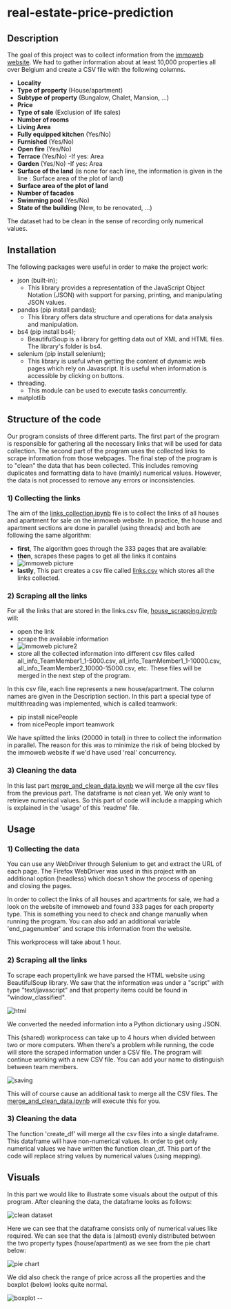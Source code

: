 # real-estate-price-prediction

## Description
The goal of this project was to collect information from the [immoweb website](https://www.immoweb.be/en/search/house/for-sale?countries=BE&page=1&orderBy=relevance). We had to gather information about at least 10,000 properties all over Belgium and create a CSV file with the following columns.
* __Locality__
* __Type of property__ (House/apartment)
* __Subtype of property__ (Bungalow, Chalet, Mansion, ...)
* __Price__
* __Type of sale__ (Exclusion of life sales)
* __Number of rooms__
* __Living Area__
* __Fully equipped kitchen__ (Yes/No)
* __Furnished__ (Yes/No)
* __Open fire__ (Yes/No)
* __Terrace__ (Yes/No)
 -If yes: Area
* __Garden__ (Yes/No)
 -If yes: Area
* __Surface of the land__ (is none for each line, the information is given in the line : Surface area of the plot of land)
* __Surface area of the plot of land__ 
* __Number of facades__
* __Swimming pool__ (Yes/No)
* __State of the building__ (New, to be renovated, ...)


The dataset had to be clean in the sense of recording only numerical values. 


## Installation

The following packages were useful in order to make the project work: 

- json (built-in); 
    - This library provides a representation of the JavaScript Object Notation (JSON) with support for parsing, printing, and manipulating JSON values. 
- pandas (pip install pandas);
    - This library offers data structure and operations for data analysis and manipulation.
- bs4 (pip install bs4);
    - BeautifulSoup is a library for getting data out of XML and HTML files. The library's folder is bs4. 
- selenium (pip install selenium);
    - This library is useful when getting the content of dynamic web pages which rely on Javascript. It is useful when information is accessible by clicking on buttons. 
- threading.
    - This module can be used to execute tasks concurrently. 
- matplotlib


## Structure of the code

Our program consists of three different parts. The first part of the program is responsible for gathering all the necessary links that will be used for data collection. The second part of the program uses the collected links to scrape information from those webpages. The final step of the program is to "clean" the data that has been collected. This includes removing duplicates and formatting data to have (mainly) numerical values. However, the data is not processed to remove any errors or inconsistencies. 

### 1) Collecting the links
The aim of the [links_collection.ipynb](./data_acquisition/links_collection.ipynb) file is to collect the links of all houses and apartment for sale on the immoweb website. In practice, the house and apartment sections are done in parallel (using threads) and both are following the same algorithm:
* __first__, The algorithm goes through the 333 pages that are available:
* __then__, scrapes these pages to get all the links it contains
* <img title="333 pages" alt="immoweb picture" src="./images/333_pages.png">
* __lastly__, This part creates a csv file called [links.csv](./data_acquisition/links.csv) which stores all the links collected.

### 2) Scraping all the links
For all the links that are stored in the links.csv file, [house_scrapping.ipynb](./data_acquisition/house_scrapping.ipynb) will:
* open the link
* scrape the available information
* <img title="one page example" alt="immoweb picture2" src="./images/infos.png">
* store all the collected information into different csv files called all_info_TeamMember1_1-5000.csv, all_info_TeamMember1_1-10000.csv, all_info_TeamMember2_10000-15000.csv, etc. These files will be merged in the next step of the program. 

In this csv file, each line represents a new house/apartment. The column names are given in the Description section. In this part a special type of multithreading was implemented, which is called teamwork: 
- pip install nicePeople
- from nicePeople import teamwork 

 We have splitted the links (20000 in total) in three to collect the information in parallel. The reason for this was to minimize the risk of being blocked by the immoweb website if we'd have used 'real' concurrency. 

### 3) Cleaning the data

In this last part [merge_and_clean_data.ipynb](./data_acquisition/merge_and_clean_data.ipynb) we will merge all the csv files from the previous part. The dataframe is not clean yet. We only want to retrieve numerical values. So this part of code will include a mapping which is explained in the 'usage' of this 'readme' file.


## Usage

### 1) Collecting the data 
You can use any WebDriver through Selenium to get and extract the URL of each page. The Firefox WebDriver was used in this project with an additional option (headless) which doesn't show the process of opening and closing the pages. 

In order to collect the links of all houses and apartments for sale, we had a look on the website of immoweb and found 333 pages for each property type. This is something you need to check and change manually when running the program. You can also add an additional variable 'end_pagenumber' and scrape this information from the website. 

This workprocess will take about 1 hour. 

### 2) Scraping all the links

To scrape each propertylink we have parsed the HTML website using BeautifulSoup library. We saw that the information was under a "script" with type "text/javascript" and that property items could be found in "window_classified".

<img title="HTML documentation" alt="html" src="./images/html.png">

We converted the needed information into a Python dictionary using JSON. 

This (shared) workprocess can take up to 4 hours when divided between two or more computers. When there's a problem while running, the code will store the scraped information under a CSV file. The program will continue working with a new CSV file. You can add your name to distinguish between team members.

<img title="Saving information" alt="saving" src="./images/saving.png">

This will of course cause an additional task to merge all the CSV files. The [merge_and_clean_data.ipynb](./data_acquisition/merge_and_clean_data.ipynb) will execute this for you. 

### 3) Cleaning the data

The function 'create_df' will merge all the csv files into a single dataframe. This dataframe will have non-numerical values. In order to get only numerical values we have written the function clean_df. This part of the code will replace string values by numerical values (using mapping). 

## Visuals
In this part we would like to illustrate some visuals about the output of this program. After cleaning the data, the dataframe looks as follows:

<img title="Sample output data" alt="clean dataset" src="./images/cleaned_dataset.png">

Here we can see that the dataframe consists only of numerical values like required. We can see that the data is (almost) evenly distributed between the two property types (house/apartment) as we see from the pie chart below:

<img title="Pie chart distribution of data" alt="pie chart" src="./images/piechart.png">

We did also check the range of price across all the properties and the boxplot (below) looks quite normal. 

<img title="Boxplot price range" alt="boxplot" src="./images/boxplot.png">
--
